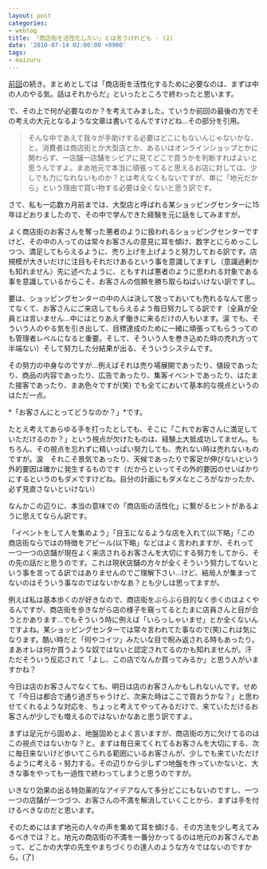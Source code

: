 ```yaml
---
layout: post
categories:
- weblog
title: 「商店街を活性化したい」とは言うけれども - (2)
date: '2010-07-14 02:00:00 +0900'
tags:
- maizuru
---
```

[前回](/weblog/2010070901/ "「商店街を活性化したい」とは言うけれども - (1)")の続き。まとめとしては「商店街を活性化するために必要なのは、まずは中の人のやる気。話はそれからだ」といったところで終わったと思います。

で、その上で何が必要なのか？を考えてみました。ていうか前回の最後の方でその考えの大元となるような文章は書いてるんですけどね…その部分を引用。

> そんな中であえて我々が手助けする必要はどこにもないんじゃないかな、と。消費者は商店街とか大型店とか、あるいはオンラインショップとかに関わらず、一店舗一店舗をシビアに見てどこで買うかを判断すればよいと思うんですよ。まあ地元で本当に頑張ってると思えるお店に対しては、少しでも力になれないものか？とは考えなくもないですが、単に「地元だから」という理由で買い物する必要は全くないと思う訳です。

さて、私も一応数カ月前までは、大型店と呼ばれる某ショッピングセンターに15年ほどおりましたので、その中で学んできた経験を元に話をしてみますが。

<!-- more -->

よく商店街のお客さんを奪った悪者のように扱われるショッピングセンターですけど、その中の人ってのは常々お客さんの意見に耳を傾け、数字とにらめっこしつつ、満足してもらえるように、売り上げを上げようと努力しておる訳です。店規模が大きいだけに注目もそれだけあるという事を意識してますし（意識過剰かも知れません）先に述べたように、ともすれば悪者のように思われる対象である事を意識しているからこそ、お客さんの信頼を勝ち取らねばいけない訳ですし。

要は、ショッピングセンターの中の人は決して放っておいても売れるなんて思ってなくて、お客さんにご来店してもらえるよう毎日努力してる訳です（全員が全員とは言いません…中にはとりあえず働きに来るだけの人もいます。涙 でも、そういう人のやる気を引き出して、目標達成のために一緒に頑張ってもらうってのも管理者レベルになると重要。そして、そういう人を巻き込めた時の売れ方って半端ない）そして努力した分結果が出る、そういうシステムです。

その努力の中身なのですが…例えばそれは売り場展開であったり、値段であったり、商品の内容であったり、広告であったり、集客イベントであったり、はたまた接客であったり、まあ色々ですが(笑) でも全てにおいて基本的な視点というのはただ一点。

*「お客さんにとってどうなのか？」*です。

たとえ考えてあらゆる手を打ったとしても、そこに「これでお客さんに満足していただけるのか？」という視点が欠けたものは、経験上大抵成功してません。もちろん、その視点を忘れずに精いっぱい努力しても、売れない時は売れないものですが。涙　それこそ景気であったり、天候であったりで客足が伸びないという外的要因は確かに発生するものです（だからといってその外的要因のせいばかりにするというのもダメですけどね。自分の計画にもダメなところがなかったか、必ず見直さないといけない）

なんかこの辺りに、本当の意味での「商店街の活性化」に繋がるヒントがあるように思えてならん訳です。

「イベントをして人を集めよう」「目玉になるような店を入れて(以下略」「この商店街ならではの特徴をアピール(以下略」などはよく言われますが、それって一つ一つの店舗が現在よく来店されるお客さんを大切にする努力をしてから、その先の話だと思うのです。これは現状店舗の方々が全くそういう努力してないという事を言ってる訳ではありませんのでご理解下さい…けど、結局人が集まってないのはそういう事なのではないかなあ？とも少しは思ってますが。

例えば私は基本歩くのが好きなので、商店街をぶらぶら目的なく歩くのはよくやるんですが、商店街を歩きながら店の様子を窺ってるとたまに店員さんと目が合うとかあります…でもそういう時に例えば「いらっしゃいませ」とか全くないんですよね。某ショッピングセンターでは常々言われてた事なので(笑)これは気になります。酷い時だと「何やコイツ」みたいな目で睨み返される時もあったり。まあオレは何か買うような奴ではないと認定されてるのかも知れませんが。汗　ただそういう反応されて「よし、この店でなんか買ってみるか」と思う人がいますかね？

今日は店のお客さんでなくても、明日は店のお客さんかもしれないんです。せめて「今日は都合で通り過ぎちゃうけど、次来た時はここで買おうかな？」と思わせてくれるような対応を、ちょっと考えてやってみるだけで、来ていただけるお客さんが少しでも増えるのではないかなあと思う訳ですよ。

まずは足元から固めよ、地盤固めとよく言いますが、商店街の方に欠けてるのはこの視点ではないかな？と。まずは毎日来てくれてるお客さんを大切にする、次に毎日来ないけど歩いてこられる範囲にいるお客さんが、少しでも来ていただけるように考える・努力する。その辺りから少しずつ地盤を作っていかないと、大きな事をやっても一過性で終わってしまうと思うのですが。

いきなり効果の出る特効薬的なアイデアなんて多分どこにもないのですし、一つ一つの店舗が一つづつ、お客さんの不満を解消していくことから、まずは手を付けるべきなのだと思います。

そのためにはまず地元の人々の声を集めて耳を傾ける、その方法を少し考えてみるべきでは？と。地元の商店街の不満を一番分かってるのは地元のお客さんであって、どこかの大学の先生やまちづくりの達人のような方々ではないのですから。(了)

